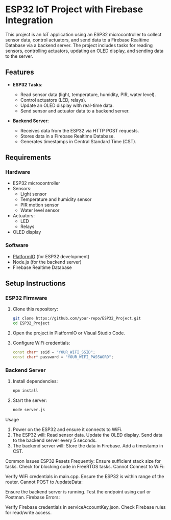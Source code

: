 # ESP32 IoT Project with Firebase Integration

This project is an IoT application using an ESP32 microcontroller to collect sensor data, control actuators, and send data to a Firebase Realtime Database via a backend server. The project includes tasks for reading sensors, controlling actuators, updating an OLED display, and sending data to the server.

## Features

- **ESP32 Tasks**:
  - Read sensor data (light, temperature, humidity, PIR, water level).
  - Control actuators (LED, relays).
  - Update an OLED display with real-time data.
  - Send sensor and actuator data to a backend server.

- **Backend Server**:
  - Receives data from the ESP32 via HTTP POST requests.
  - Stores data in a Firebase Realtime Database.
  - Generates timestamps in Central Standard Time (CST).

## Requirements

### Hardware
- ESP32 microcontroller
- Sensors:
  - Light sensor
  - Temperature and humidity sensor
  - PIR motion sensor
  - Water level sensor
- Actuators:
  - LED
  - Relays
- OLED display

### Software
- [PlatformIO](https://platformio.org/) (for ESP32 development)
- Node.js (for the backend server)
- Firebase Realtime Database

## Setup Instructions

### ESP32 Firmware

1. Clone this repository:
   ```bash
   git clone https://github.com/your-repo/ESP32_Project.git
   cd ESP32_Project
   ```

2. Open the project in PlatformIO or Visual Studio Code.

3. Configure WiFi credentials:
   ```cpp
   const char* ssid = "YOUR_WIFI_SSID";
   const char* password = "YOUR_WIFI_PASSWORD";
   ```

### Backend Server

1. Install dependencies:
   ```bash
   npm install
   ```

2. Start the server:
   ```bash
   node server.js
   ```
Usage
1. Power on the ESP32 and ensure it connects to WiFi.
2. The ESP32 will:
        Read sensor data.
        Update the OLED display.
        Send data to the backend server every 5 seconds.
3. The backend server will:
        Store the data in Firebase.
        Add a timestamp in CST.

Common Issues
ESP32 Resets Frequently:
Ensure sufficient stack size for tasks.
Check for blocking code in FreeRTOS tasks.
Cannot Connect to WiFi:

Verify WiFi credentials in main.cpp.
Ensure the ESP32 is within range of the router.
Cannot POST to /updateData:

Ensure the backend server is running.
Test the endpoint using curl or Postman.
Firebase Errors:

Verify Firebase credentials in serviceAccountKey.json.
Check Firebase rules for read/write access.